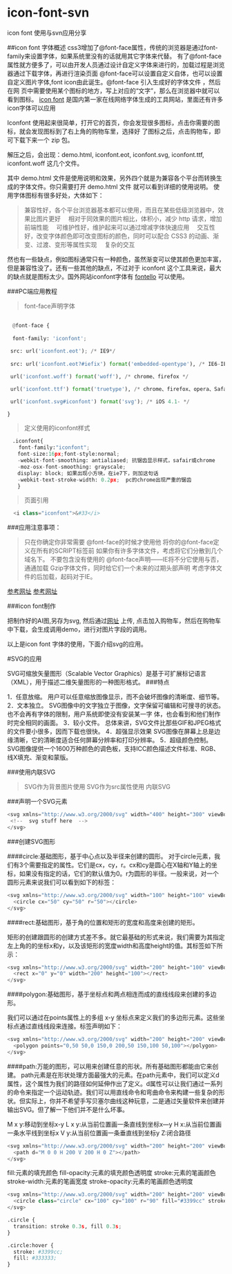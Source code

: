 # icon-font-svn
icon font 使用与svn应用分享

##icon font 字体概述
css3增加了@font-face属性，传统的浏览器是通过font-family来设置字体，如果系统里没有的话就用其它字体来代替。
有了@font-face属性就方便多了，可以由开发人员通过设计自定义字体来进行的，加载过程是浏览器通过下载字体，再进行渲染页面
@font-face可以设置自定义自体，也可以设置自定义图片字体,font icon由此诞生。@font-face 引入生成好的字体文件 ，然后在网
页中需要使用某个图标的地方，写上对应的“文字”，那么在浏览器中就可以看到图标。
 [icon font](http://www.iconfont.cn/)  是国内第一家在线网络字体生成的工具网站，里面还有许多icon字体可以应用
 
 Iconfont 使用起来很简单，打开它的首页，你会发现很多图标，点击你需要的图标，就会发现图标到了右上角的购物车里，选择好
 了图标之后，点击购物车，即可下载下来一个 zip 包。

解压之后，会出现：demo.html, iconfont.eot, iconfont.svg, iconfont.ttf, iconfont.woff 这几个文件。

其中 demo.html 文件是使用说明和效果，另外四个就是为兼容各个平台而转换生成的字体文件。你只需要打开 demo.html 文件
就可以看到详细的使用说明。
使用字体图标有很多好处，大体如下：

>兼容性好，各个平台浏览器基本都可以使用，而且在某些低级浏览器中，效果比图片更好
　相对于同效果的图片相比，体积小，减少 http 请求，增加前端性能
　可维护性好，维护起来可以通过增减字体快速应用
　交互性好，改变字体颜色即可改变图标的颜色，同时可以配合 CSS3 的动画、渐变、过渡、变形等属性实现
　复杂的交互

 然也有一些缺点，例如图标通常只有一种颜色，虽然渐变可以使其颜色更加丰富，但是兼容性没了。还有一些其他的缺点，不过对于
 iconfont 这个工具来说，最大的缺点就是图标太少。国外网站iconfont字体有 [fontello](http://fontello.com/) 可以使用。



###PC端应用教程
 
 >font-face声明字体
 
```python
 
　@font-face {
　
　font-family: 'iconfont';
　
 src: url('iconfont.eot'); /* IE9*/
 
 src: url('iconfont.eot?#iefix') format('embedded-opentype'), /* IE6-IE8 */

 url('iconfont.woff') format('woff'), /* chrome、firefox */

 url('iconfont.ttf') format('truetype'), /* chrome、firefox、opera、Safari, Android, iOS 4.2+*/

 url('iconfont.svg#iconfont') format('svg'); /* iOS 4.1- */

}
```
 
 >定义使用的iconfont样式
 
```python
　.iconfont{
　  font-family:"iconfont";
　　font-size:16px;font-style:normal;
　　-webkit-font-smoothing: antialiased; 抗锯齿显示样式，safair或chrome
　　-moz-osx-font-smoothing: grayscale;
　　display: block; 如果出现小方块，在ie7下，则加这句话
　　-webkit-text-stroke-width: 0.2px;  pc的chrome出现严重的锯齿
　　}
```
 >页面引用
```python
  <i class="iconfont">&#33</i>
```
###应用注意事项：
  
  >只在你确定你非常需要 @font-face的时候才使用他
  >将你的@font-face定义在所有的SCRIPT标签前
  >如果你有许多字体文件，考虑将它们分散到几个域名下。
  >不要包含没有使用的 @font-face声明——IE将不分它使用与否，通通加载
  >Gzip字体文件，同时给它们一个未来的过期头部声明
  >考虑字体文件的后加载，起码对于IE。
  
[参考网址](http://www.w3cfuns.com/article-1300-2.html)
[参考网址](http://www.cnblogs.com/demix/archive/2009/11/28/1612715.html)

###icon font制作 
     
把制作好的AI图,另存为svg, 然后通过[网址](http://www.iconfont.cn/icons/uploadShow)  上传, 点击加入购物车，然后在购物车中下载，会生成调用demo，进行对图片字段的调用。
  
以上是icon font 字体的使用，下面介绍svg的应用。
  
#SVG的应用

SVG可缩放矢量图形（Scalable Vector Graphics）是基于可扩展标记语言（XML），用于描述二维矢量图形的一种图形格式。
###特点

1．任意放缩。
     用户可以任意缩放图像显示，而不会破坏图像的清晰度、细节等。
2．文本独立。
     SVG图像中的文字独立于图像，文字保留可编辑和可搜寻的状态。也不会再有字体的限制，用户系统即使没有安装某一字   体，也会看到和他们制作时完全相同的画面。
3．较小文件。
     总体来讲，SVG文件比那些GIF和JPEG格式的文件要小很多，因而下载也很快。
4．超强显示效果
     SVG图像在屏幕上总是边缘清晰，它的清晰度适合任何屏幕分辨率和打印分辨率。
5．超级颜色控制。
    SVG图像提供一个1600万种颜色的调色板，支持ICC颜色描述文件标准、RGB、线X填充、渐变和蒙版。

###使用内联SVG

>SVG作为背景图片使用
>SVG作为src属性使用
>内联SVG

###声明一个SVG元素

```python
<svg xmlns="http://www.w3.org/2000/svg" width="400" height="300" viewBox="0 0 400 300">
 <!--  svg stuff here  -->
</svg>
```

###创建SVG图形

####circle:基础图形，基于中心点以及半径来创建的圆形。
对于circle元素，我们有3个需要指定的属性。它们是cx，cy，r。cx和cy是圆心在X轴和Y轴上的坐标，如果没有指定的话，它们的默认值为0。r为圆形的半径。一般来说，对一个圆形元素来说我们可以看到如下的标签：

```python
<svg xmlns="http://www.w3.org/2000/svg" width="100" height="100" viewBox="0 0 100 100">
  <circle cx="50" cy="50" r="50"></circle>
</svg>
```

####rect:基础图形，基于角的位置和矩形的宽度和高度来创建的矩形。

矩形的创建跟圆形的创建方式差不多。就它最基础的形式来说，我们需要为其指定左上角的的坐标x和y，以及该矩形的宽度width和高度height的值。其标签如下所示：

```python
<svg xmlns="http://www.w3.org/2000/svg" width="200" height="100" viewBox="0 0 200 100">
  <rect x="0" y="0" width="200" height="100"></rect>
</svg>
```
####polygon:基础图形，基于坐标点和两点相连而成的直线线段来创建的多边形。

我们可以通过在points属性上的多组 x-y 坐标点来定义我们的多边形元素。这些坐标点通过直线线段来连接。标签声明如下：

```python
<svg xmlns="http://www.w3.org/2000/svg" width="200" height="200" viewBox="0 0 200 100">
  <polygon points="0,50 50,0 150,0 200,50 150,100 50,100"></polygon>
</svg>
```
####path:万能的图形，可以用来创建任意的形状。所有基础图形都能由它来创建。
path元素是在形状处理方面最强大的元素。在path元素中，我们可以定义d属性，这个属性为我们的路径如何延伸作出了定义。d属性可以让我们通过一系列的命令来指定一个运动轨迹。我们可以用直线命令和弯曲命令来构建一些复杂的形状。但实际上，你并不希望手写贝塞尔曲线这种玩意，二是通过矢量软件来创建并输出SVG。但了解一下他们并不是什么坏事。

M x y:移动到坐标x-y
L x y:从当前位置画一条直线到坐标x—y
H x:从当前位置画一条水平线到坐标x
V y:从当前位置画一条垂直线到坐标y
Z:闭合路径

```python
<svg xmlns="http://www.w3.org/2000/svg" width="200" height="200" viewBox="0 0 200 200">
  <path d="M 0 0 H 200 V 200 H 0 Z"></path>
</svg>
```

fill:元素的填充颜色
fill-opacity:元素的填充颜色透明度
stroke:元素的笔画颜色
stroke-width:元素的笔画宽度
stroke-opacity:元素的笔画颜色透明度

```python
<svg xmlns="http://www.w3.org/2000/svg" width="200" height="200" viewBox="0 0 200 200">
  <circle class="circle" cx="100" cy="100" r="90" fill="#3399cc" stroke="#333333" stroke-width="5"></circle>
</svg>

.circle {
  transition: stroke 0.3s, fill 0.3s;
}

.circle:hover {
  stroke: #3399cc;
  fill: #333333;
}
```





  
  
  
  
  
  
 
 
 
 









